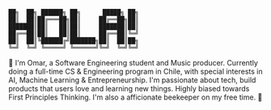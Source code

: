 ```
██╗  ██╗ ██████╗ ██╗      █████╗ ██╗
██║  ██║██╔═══██╗██║     ██╔══██╗██║
███████║██║   ██║██║     ███████║██║
██╔══██║██║   ██║██║     ██╔══██║╚═╝
██║  ██║╚██████╔╝███████╗██║  ██║██╗
╚═╝  ╚═╝ ╚═════╝ ╚══════╝╚═╝  ╚═╝╚═╝
```
👋
I'm Omar, a Software Engineering student and Music producer. Currently doing a full-time CS & Engineering program in Chile, with special interests in AI, Machine Learning & Entrepreneurship. I'm passionate about tech, build products that users love and learning new things. Highly biased towards First Principles Thinking. I'm also a afficionate beekeeper on my free time. 🐝 
